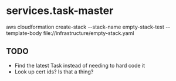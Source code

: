 # services.task-master

aws cloudformation create-stack --stack-name empty-stack-test --template-body file://infrastructure/empty-stack.yaml

## TODO

- Find the latest Task instead of needing to hard code it
- Look up cert ids? Is that a thing?